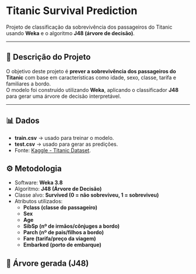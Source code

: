 # Titanic Survival Prediction

Projeto de classificação da sobrevivência dos passageiros do Titanic usando **Weka** e o algoritmo **J48 (árvore de decisão)**.

---

## 📝 Descrição do Projeto

O objetivo deste projeto é **prever a sobrevivência dos passageiros do Titanic** com base em características como idade, sexo, classe, tarifa e familiares a bordo.  
O modelo foi construído utilizando **Weka**, aplicando o classificador **J48** para gerar uma árvore de decisão interpretável.

---
## 📊 Dados
- **train.csv** → usado para treinar o modelo.
- **test.csv** → usado para gerar as predições.
- Fonte: [Kaggle - Titanic Dataset](https://www.kaggle.com/c/titanic).

## ⚙️ Metodologia
- Software: **Weka 3.8**
- Algoritmo: **J48 (Árvore de Decisão)**
- Classe alvo: **Survived (0 = não sobreviveu, 1 = sobreviveu)**
- Atributos utilizados:
  - **Pclass (classe do passageiro)**
  - **Sex**
  - **Age**
  - **SibSp (nº de irmãos/cônjuges a bordo)**
  - **Parch (nº de pais/filhos a bordo)**
  - **Fare (tarifa/preço da viagem)**
  - **Embarked (porto de embarque)**

## 🌳 Árvore gerada (J48)
